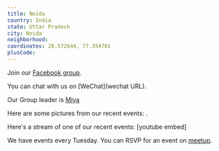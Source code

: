 ```yaml
---
title: Noida
country: India
state: Uttar Pradesh
city: Noida
neighborhood: 
coordinates: 28.572644, 77.354761
plusCode:
---
```

Join our [Facebook group](https://www.facebook.com/groups/free.code.camp.noida).

You can chat with us on [WeChat](wechat URL).

Our Group leader is [Miya](freecodecamp.org/miya)

Here are some pictures from our recent events:
![]().

Here's a stream of one of our recent events:
[youtube embed]

We have events every Tuesday. You can RSVP for an event on [meetup](meetupurl).
